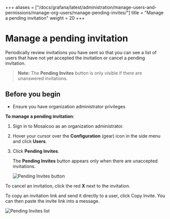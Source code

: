 +++
aliases = ["/docs/grafana/latest/administration/manage-users-and-permissions/manage-org-users/manage-pending-invites/"]
title = "Manage a pending invitation"
weight = 20
+++

# Manage a pending invitation

Periodically review invitations you have sent so that you can see a list of users that have not yet accepted the invitation or cancel a pending invitation.

> **Note:** The **Pending Invites** button is only visible if there are unanswered invitations.

## Before you begin

- Ensure you have organization administrator privileges

**To manage a pending invitation**:

1. Sign in to Mosaicoo as an organization administrator.
1. Hover your cursor over the **Configuration** (gear) icon in the side menu and click **Users**.
1. Click **Pending Invites**.

   The **Pending Invites** button appears only when there are unaccepted invitations.

   ![Pending Invites button](/static/img/docs/manage-users/pending-invites-button-7-3.png)

To cancel an invitation, click the red **X** next to the invitation.

To copy an invitation link and send it directly to a user, click Copy Invite. You can then paste the invite link into a message.

![Pending Invites list](/static/img/docs/manage-users/pending-invites-list-7-3.png)
